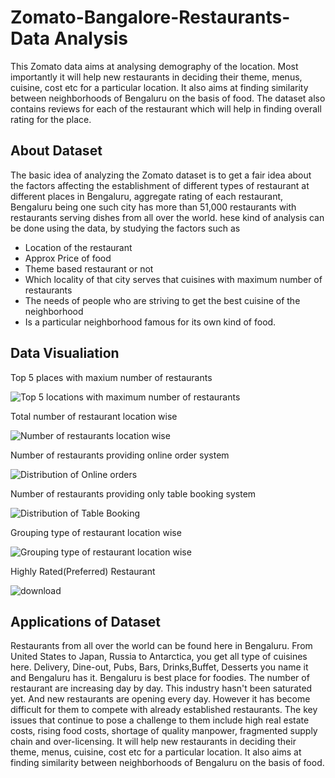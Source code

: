 # Zomato-Bangalore-Restaurants-Data Analysis

This Zomato data aims at analysing demography of the location. Most importantly it will help new restaurants in deciding their theme, menus, cuisine, cost etc for a particular location. It also aims at finding similarity between neighborhoods of Bengaluru on the basis of food. The dataset also contains reviews for each of the restaurant which will help in finding overall rating for the place. 

## About Dataset
The basic idea of analyzing the Zomato dataset is to get a fair idea about the factors affecting the establishment of different types of restaurant at different places in Bengaluru, aggregate rating of each restaurant, Bengaluru being one such city has more than 51,000 restaurants with restaurants serving dishes from all over the world.
hese kind of analysis can be done using the data, by studying the factors such as
* Location of the restaurant
* Approx Price of food
* Theme based restaurant or not
* Which locality of that city serves that cuisines with maximum number of restaurants
* The needs of people who are striving to get the best cuisine of the neighborhood
* Is a particular neighborhood famous for its own kind of food.

## Data Visualiation
Top 5 places with maxium number of restaurants

![Top 5 locations with maximum number of restaurants](https://github.com/rajsaurav/Zomato-Bangalore-Restaurants-Dataset/assets/35574674/f640c847-e0e9-434f-8fed-fa49f48524ba)

Total number of restaurant location wise

![Number of restaurants location wise](https://github.com/rajsaurav/Zomato-Bangalore-Restaurants-Dataset/assets/35574674/fa32356e-f5e9-46c0-84dc-50fe31913093)

Number of restaurants providing online order system

![Distribution of Online orders](https://github.com/rajsaurav/Zomato-Bangalore-Restaurants-Dataset/assets/35574674/98f1c16d-5319-49e6-8925-791c00a637fc)

Number of restaurants providing only table booking system

![Distribution of Table Booking](https://github.com/rajsaurav/Zomato-Bangalore-Restaurants-Dataset/assets/35574674/8b5d01c5-dad4-4eb8-b9b1-6de2d989530b)

Grouping type of restaurant location wise

![Grouping type of restaurant location wise](https://github.com/rajsaurav/Zomato-Bangalore-Restaurants-Dataset/assets/35574674/0741e2e0-f4e3-4447-aac3-f73663675f84)

Highly Rated(Preferred) Restaurant

![download](https://github.com/rajsaurav/Zomato-Bangalore-Restaurants-Dataset/assets/35574674/40feded2-edb4-40b9-88ee-e509ef34e28e)


## Applications of Dataset
Restaurants from all over the world can be found here in Bengaluru. From United States to Japan, Russia to Antarctica, you get all type of cuisines here. Delivery, Dine-out, Pubs, Bars, Drinks,Buffet, Desserts you name it and Bengaluru has it. Bengaluru is best place for foodies. The number of restaurant are increasing day by day. This industry hasn't been saturated yet. And new restaurants are opening every day. However it has become difficult for them to compete with already established restaurants. The key issues that continue to pose a challenge to them include high real estate costs, rising food costs, shortage of quality manpower, fragmented supply chain and over-licensing. It will help new restaurants in deciding their theme, menus, cuisine, cost etc for a particular location. It also aims at finding similarity between neighborhoods of Bengaluru on the basis of food.
